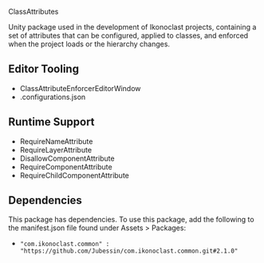 ClassAttributes

Unity package used in the development of Ikonoclast projects, containing a set of attributes that can be configured, applied to classes, and enforced when the project loads or the hierarchy changes.

## Editor Tooling

- ClassAttributeEnforcerEditorWindow
- .configurations.json

## Runtime Support

- RequireNameAttribute
- RequireLayerAttribute
- DisallowComponentAttribute
- RequireComponentAttribute
- RequireChildComponentAttribute

## Dependencies

This package has dependencies. To use this package, add the following to the manifest.json file found under Assets > Packages:

* `"com.ikonoclast.common" : "https://github.com/Jubessin/com.ikonoclast.common.git#2.1.0"`
